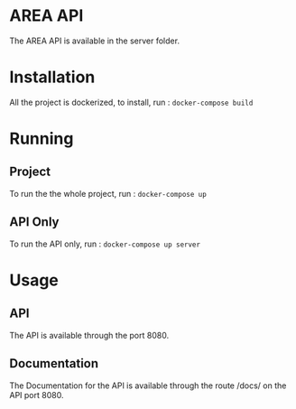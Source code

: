 # AREA API
The AREA API is available in the server folder.
# Installation
All the project is dockerized, to install, run : ```docker-compose build```
# Running
## Project
To run the the whole project, run : ```docker-compose up```
## API Only
To run the API only, run : ```docker-compose up server```
# Usage
## API
The API is available through the port 8080.
## Documentation
The Documentation for the API is available through the route /docs/ on the API port 8080.